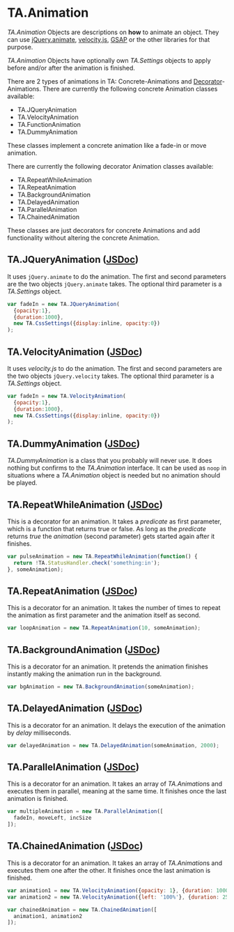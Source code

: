 # TA.Animation

*TA.Animation* Objects are descriptions on **how** to animate an object. They can use [jQuery.animate](http://api.jquery.com/animate/), [velocity.js](http://julian.com/research/velocity/), [GSAP](http://greensock.com/gsap) or the other libraries for that purpose.

*TA.Animation* Objects have optionally own *TA.Settings* objects to apply before and/or after the animation is finished.

There are 2 types of animations in TA: Concrete-Animations and [Decorator](https://en.wikipedia.org/wiki/Decorator_pattern)-Animations.
There are currently the following concrete Animation classes available:

- TA.JQueryAnimation
- TA.VelocityAnimation
- TA.FunctionAnimation
- TA.DummyAnimation
 
These classes implement a concrete animation like a fade-in or move animation.

There are currently the following decorator Animation classes available:

- TA.RepeatWhileAnimation
- TA.RepeatAnimation
- TA.BackgroundAnimation
- TA.DelayedAnimation
- TA.ParallelAnimation
- TA.ChainedAnimation

These classes are just decorators for concrete Animations and add functionality without altering the concrete Animation.

## TA.JQueryAnimation ([JSDoc](/external/doc/TA.JQueryAnimation.html))
It uses `jQuery.animate` to do the animation. The first and second parameters are the two objects `jQuery.animate` takes. The optional third parameter is a *TA.Settings* object.

```javascript
var fadeIn = new TA.JQueryAnimation(
  {opacity:1},
  {duration:1000},
  new TA.CssSettings({display:inline, opacity:0})
);
```

## TA.VelocityAnimation ([JSDoc](/external/doc/TA.VelocityAnimation.html))
It uses *velocity.js* to do the animation. The first and second parameters are the two objects `jQuery.velocity` takes. The optional third parameter is a *TA.Settings* object.

```javascript
var fadeIn = new TA.VelocityAnimation(
  {opacity:1},
  {duration:1000},
  new TA.CssSettings({display:inline, opacity:0})
);
```

## TA.DummyAnimation ([JSDoc](/external/doc/TA.DummyAnimation.html))
*TA.DummyAnimation* is a class that you probably will never use. It does nothing but confirms to the *TA.Animation* interface. It can be used as `noop` in situations where a *TA.Animation* object is needed but no animation should be played.

## TA.RepeatWhileAnimation ([JSDoc](/external/doc/TA.RepeatWhileAnimation.html))
This is a decorator for an animation. It takes a *predicate* as first parameter, which is a function that returns true or false. As long as the *predicate* returns *true* the *animation* (second parameter) gets started again after it finishes.
```javascript
var pulseAnimation = new TA.RepeatWhileAnimation(function() {
  return !TA.StatusHandler.check('something:in');
}, someAnimation);
```

## TA.RepeatAnimation ([JSDoc](/external/doc/TA.RepeatAnimation.html))
This is a decorator for an animation. It takes the number of times to repeat the animation as first parameter and the animation itself as second.
```javascript
var loopAnimation = new TA.RepeatAnimation(10, someAnimation);
```

## TA.BackgroundAnimation ([JSDoc](/external/doc/TA.BackgroundAnimation.html))
This is a decorator for an animation. It pretends the animation finishes instantly making the animation run in the background.
```javascript
var bgAnimation = new TA.BackgroundAnimation(someAnimation);
```

## TA.DelayedAnimation ([JSDoc](/external/doc/TA.DelayedAnimation.html))
This is a decorator for an animation. It delays the execution of the animation by *delay* milliseconds.
```javascript
var delayedAnimation = new TA.DelayedAnimation(someAnimation, 2000);
```

## TA.ParallelAnimation ([JSDoc](/external/doc/TA.ParallelAnimation.html))
This is a decorator for an animation. It takes an array of *TA.Animation*s and executes them in parallel, meaning at the same time. It finishes once the last animation is finished.
```javascript
var multipleAnimation = new TA.ParallelAnimation([
  fadeIn, moveLeft, incSize
]);
```
## TA.ChainedAnimation ([JSDoc](/external/doc/TA.ChainedAnimation.html))
This is a decorator for an animation. It takes an array of *TA.Animation*s and executes them one after the other. It finishes once the last animation is finished.
```javascript
var animation1 = new TA.VelocityAnimation({opacity: 1}, {duration: 1000);
var animation2 = new TA.VelocityAnimation({left: '100%'}, {duration: 2500);

var chainedAnimation = new TA.ChainedAnimation([
  animation1, animation2
]);
```
